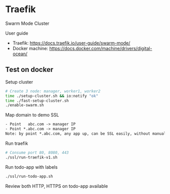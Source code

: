 # Traefik

Swarm Mode Cluster

User guide

- Traefik: https://docs.traefik.io/user-guide/swarm-mode/
- Docker machine: https://docs.docker.com/machine/drivers/digital-ocean/

## Test on docker

Setup cluster

```sh
# Create 3 node: manager, worker1, worker2
time ./setup-cluster.sh && io:notify "ok"
time ./fast-setup-cluster.sh
./enable-swarm.sh
```

Map domain to demo SSL

```txt
- Point   abc.com -> manager IP
- Point *.abc.com -> manager IP
Note: by point *.abc.com, any app up, can be SSL easily, without manually map domain next time
```

Run traefik

```sh
# Consume port 80, 8080, 443
./ssl/run-traefik-v1.sh
```

Run todo-app with labels

```sh
./ssl/run-todo-app.sh
```

Review both HTTP, HTTPS on todo-app available
